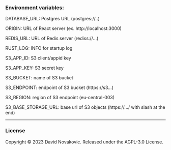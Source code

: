 ### Environment variables:

DATABASE_URL: Postgres URL (postgres://..)

ORIGIN: URL of React server (ex. http://localhost:3000)

REDIS_URL: URL of Redis server (rediss://...)

RUST_LOG: INFO for startup log

S3_APP_ID: S3 client/appid key

S3_APP_KEY: S3 secret key

S3_BUCKET: name of S3 bucket

S3_ENDPOINT: endpoint of S3 bucket (https://s3...)

S3_REGION: region of S3 endpoint (eu-central-003)

S3_BASE_STORAGE_URL: base url of S3 objects (https://.../ with slash at the end)

***

### License

Copyright © 2023 David Novakovic. Released under the AGPL-3.0 License.